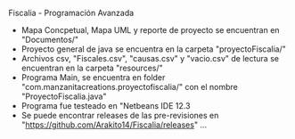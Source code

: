 Fiscalia - Programación Avanzada

- Mapa Concpetual, Mapa UML y reporte de proyecto se encuentran en "Documentos/"
- Proyecto general de java se encuentra en la carpeta "proyectoFiscalia/"
- Archivos csv, "Fiscales.csv", "causas.csv" y "vacio.csv" de lectura se encuentran en la carpeta "resources/"
- Programa Main, se encuentra en folder "com.manzanitacreations.proyectofiscalia/" con el nombre "ProyectoFiscalia.java"
- Programa fue testeado en "Netbeans IDE 12.3
- Se puede encontrar releases de las pre-revisiones en "https://github.com/Arakito14/Fiscalia/releases"
...
